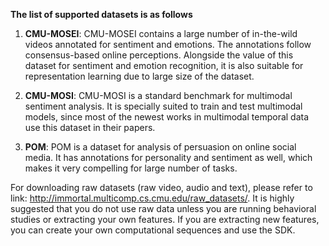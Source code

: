 **The list of supported datasets is as follows**

1. **CMU-MOSEI**: CMU-MOSEI contains a large number of in-the-wild videos annotated for sentiment and emotions. The annotations follow consensus-based online perceptions. Alongside the value of this dataset for sentiment and emotion recognition, it is also suitable for representation learning due to large size of the dataset. 

2. **CMU-MOSI**: CMU-MOSI is a standard benchmark for multimodal sentiment analysis. It is specially suited to train and test multimodal models, since most of the newest works in multimodal temporal data use this dataset in their papers. 

3. **POM**: POM is a dataset for analysis of persuasion on online social media. It has annotations for personality and sentiment as well, which makes it very compelling for large number of tasks. 

For downloading raw datasets (raw video, audio and text), please refer to link: http://immortal.multicomp.cs.cmu.edu/raw_datasets/. It is highly suggested that you do not use raw data unless you are running behavioral studies or extracting your own features. If you are extracting new features, you can create your own computational sequences and use the SDK.  
